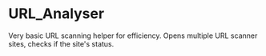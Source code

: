# URL_Analyser
Very basic URL scanning helper for efficiency.
Opens multiple URL scanner sites, checks if the site's status.
